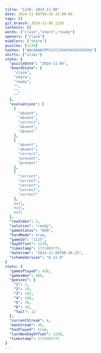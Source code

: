 ```yaml
---
title: "1238: 2024-11-08"
date: 2024-11-08T08:36:15-08:00
tags: []
git_branch: 2024-11-08_1238
contests: []
words: ["claim","share","ready"]
openers: ["claim"]
middlers: ["share"]
puzzles: [1238]
hashes: ["AACAAAACPPCCCCCXXXXXXXXXXXXXXX"]
shifts: ["xlimi"]
state: {
  "puzzleDate": "2024-11-08",
  "boardState": [
    "claim",
    "share",
    "ready",
    "",
    "",
    ""
  ],
  "evaluations": [
    [
      "absent",
      "absent",
      "correct",
      "absent",
      "absent"
    ],
    [
      "absent",
      "absent",
      "correct",
      "present",
      "present"
    ],
    [
      "correct",
      "correct",
      "correct",
      "correct",
      "correct"
    ],
    null,
    null,
    null
  ],
  "rowIndex": 3,
  "solution": "ready",
  "gameStatus": "WIN",
  "hardMode": true,
  "gameId": "1115",
  "dayOffset": 1238,
  "timestamp": 1731083775,
  "datetime": "2024-11-08T08:36:15",
  "schemaVersion": "0.22.0"
}
stats: {
  "gamesPlayed": 420,
  "gamesWon": 408,
  "guesses": {
    "1": 1,
    "2": 19,
    "3": 103,
    "4": 168,
    "5": 78,
    "6": 39,
    "fail": 12
  },
  "currentStreak": 4,
  "maxStreak": 36,
  "hasPlayed": true,
  "lastWonDayOffset": 1238,
  "timestamp": 1731083775
}
---
```

<!-- more -->
